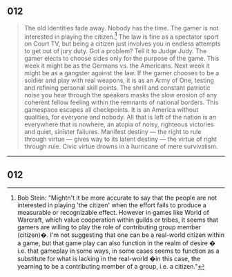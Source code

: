 
[^1]: Bob Stein: "Mightn't it be more accurate to say that the people are not interested in playing 'the citizen' when the effort fails to produce a measurable or recognizable effect. However in games like World of Warcraft, which value cooperation within guilds or tribes, it seems that gamers are willing to play the role of contributing group member (citizen)�. I'm not suggesting that one can be a real-world citizen within a game, but that game play can also function in the realm of desire � i.e. that gameplay in some ways, in some cases seems to function as a substitute for what is lacking in the real-world �in this case, the yearning to be a contributing member of a group, i.e. a citizen." 
## 012
>The old identities fade away. Nobody has the time. The gamer is not interested in playing the citizen.[^1] The law is fine as a spectator sport on Court TV, but being a citizen just involves you in endless attempts to get out of jury duty. Got a problem? Tell it to Judge Judy. The gamer elects to choose sides only for the purpose of the game. This week it might be as the Germans vs. the Americans. Next week it might be as a gangster against the law. If the gamer chooses to be a soldier and play with real weapons, it is as an Army of One, testing and refining personal skill points. The shrill and constant patriotic noise you hear through the speakers masks the slow erosion of any coherent fellow feeling within the remnants of national borders. This gamespace escapes all checkpoints. It is an America without qualities, for everyone and nobody. All that is left of the nation is an everywhere that is nowhere, an atopia of noisy, righteous victories and quiet, sinister failures. Manifest destiny — the right to rule through virtue — gives way to its latent destiny — the virtue of right through rule. Civic virtue drowns in a hurricane of mere survivalism.

---

## 012
